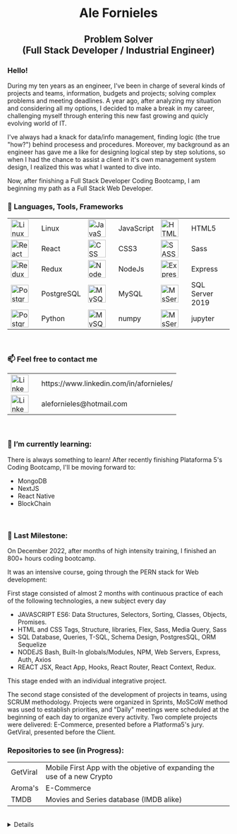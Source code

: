    <h1 align="center">Ale Fornieles</h1>
   <h2 align="center">Problem Solver  
   <br> (Full Stack Developer / Industrial Engineer)</h2>

<h3>Hello!</h3>
<p align="justified">
   During my ten years as an engineer, I've been in charge of several kinds of projects and teams, information, budgets and projects; solving complex problems and meeting deadlines. A year ago, after analyzing my situation and considering all my options, I decided to make a break in my career, challenging myself through entering this new fast growing and quicly evolving world of IT.</p>
   <p>I've always had a knack for data/info management, finding logic (the true "how?") behind procesess and procedures. Moreover, my background as an engineer has gave me a like for designing logical step by step solutions, so when I had the chance to assist a client in it's own management system design, I realized this was what I wanted to dive into.</p>
  <p> Now, after finishing a Full Stack Developer Coding Bootcamp, I am beginning my path as a Full Stack Web Developer.
</p>

### 🧰 Languages, Tools, Frameworks

<table align="center">
<tr>
<td><img align="left" alt="Linux" width="40px" style="padding-right:10px;" src="https://cdn.jsdelivr.net/gh/devicons/devicon/icons/linux/linux-original.svg" /></td>
<td>Linux</td>
<td><img align="left" alt="JavaScript" width="40px" style="padding-right:10px;" src="https://cdn.jsdelivr.net/gh/devicons/devicon/icons/javascript/javascript-plain.svg" /></td>
<td>JavaScript</td>
<td><img align="left" alt="HTML" width="40px" style="padding-right:10px;" src="https://cdn.jsdelivr.net/gh/devicons/devicon/icons/html5/html5-plain.svg" /></td>
<td>HTML5</td>
</tr>
<tr>
<td><img align="left" alt="React" width="40px" style="padding-right:10px;" src="https://cdn.jsdelivr.net/gh/devicons/devicon/icons/react/react-original.svg" /></td>
<td>React</td>
<td><img align="left" alt="CSS" width="40px" style="padding-right:10px;" src="https://cdn.jsdelivr.net/gh/devicons/devicon/icons/css3/css3-plain.svg" /></td>
<td>CSS3</td>
<td><img align="left" alt="SASS" width="40px" style="padding-right:10px;" src="https://cdn.jsdelivr.net/gh/devicons/devicon/icons/sass/sass-original.svg" /></td>
<td>Sass</td>
</tr>
<tr>
<td><img align="left" alt="Redux" width="40px" style="padding-right:10px;" src="https://cdn.jsdelivr.net/gh/devicons/devicon/icons/redux/redux-original.svg" /></td>
<td>Redux</td>
<td><img align="left" alt="NodeJS" width="40px" style="padding-right:10px;" src="https://cdn.jsdelivr.net/gh/devicons/devicon/icons/nodejs/nodejs-original.svg" /></td>
<td>NodeJs</td>
<td><img align="left" alt="Express" width="40px" style="padding-right:10px;" src="https://user-images.githubusercontent.com/99204877/207951864-61d16bf3-b546-42ea-87ba-aa69c4ced3c2.jpg" /></td>
<td>Express</td>
</tr>
<tr>
<td><img align="left" alt="PostgresSQL" width="40px" style="padding-right:10px;" src="https://cdn.jsdelivr.net/gh/devicons/devicon/icons/postgresql/postgresql-original.svg" /></td>
<td>PostgreSQL</td>
<td><img align="left" alt="MySQL" width="40px" style="padding-right:10px;" src="https://cdn.jsdelivr.net/gh/devicons/devicon/icons/mysql/mysql-plain-wordmark.svg" /></td>
<td>MySQL</td>
<td><img align="left" alt="MsServer" width="40px" style="padding-right:10px;" src="https://user-images.githubusercontent.com/99204877/207951378-10c0d79d-13e4-44a6-9bc7-a2943819ff23.png" /></td>
<td>SQL Server 2019</td>
</tr>
<tr>
<td><img align="left" alt="PostgresSQL" width="40px" style="padding-right:10px;" src="https://cdn.jsdelivr.net/gh/devicons/devicon/icons/python/python-original.svg" /></td>
<td>Python</td>
<td><img align="left" alt="MySQL" width="40px" style="padding-right:10px;" src="https://cdn.jsdelivr.net/gh/devicons/devicon/icons/numpy/numpy-original.svg" /></td>
<td>numpy</td>
<td><img align="left" alt="MsServer" width="40px" style="padding-right:10px;" src="https://cdn.jsdelivr.net/gh/devicons/devicon/icons/jupyter/jupyter-original-wordmark.svg" /></td>
<td>jupyter</td>
</tr>
</table>

<br />

### 📫 Feel free to contact me
<table>
<tr>
<td><img align="left" alt="Linkedin" width="40px" style="padding-right:10px;" src="https://cdn.jsdelivr.net/gh/devicons/devicon/icons/linkedin/linkedin-original.svg" /></td>
<td>https://www.linkedin.com/in/afornieles/</td>
</tr>
<tr>
<td>
   <img align="left" alt="Linkedin" width="40px" style="padding-right:10px;" src="https://user-images.githubusercontent.com/99204877/207950605-532f8810-7692-4e16-8f8e-e50547f8efb9.png" /></td>
<td>alefornieles@hotmail.com</td>
</tr>
</table>
<br />

### 🌱 I’m currently learning:
  There is always something to learn! After recently finishing Plataforma 5's Coding Bootcamp, I'll be moving forward to:
  - MongoDB
  - NextJS
  - React Native
  - BlockChain
<br />

### 🌱 Last Milestone:
  <p>On December 2022, after months of high intensity training, I finished an 800+ hours coding bootcamp.</p>
  <p>It was an intensive course, going through the PERN stack for Web development:</p>
  <p>First stage consisted of almost 2 months with continuous practice of each of the following technologies, a new subject every day </p>
     
  - JAVASCRIPT ES6:
    Data Structures, Selectors, Sorting, Classes, Objects, Promises.
  - HTML and CSS
    Tags, Structure, libraries, Flex, Sass, Media Query, Sass
  - SQL
    Database, Queries, T-SQL, Schema Design, PostgresSQL, ORM Sequelize
  - NODEJS
    Bash, Built-In globals/Modules, NPM, Web Servers, Express, Auth, Axios
  - REACT
    JSX, React App, Hooks, React Router, React Context, Redux.

   <p>This stage ended with an individual integrative project.</p>
   
   <p>The second stage consisted of the development of projects in teams, using SCRUM methodology.
    Projects were organized in Sprints, MoSCoW method was used to establish priorities, and "Daily" meetings were scheduled at the beginning of each day to organize every activity.
   Two complete projects were delivered:
    E-Commerce, presented before a Platforma5's jury.
    GetViral, presented before the Client.
</p>

### Repositories to see (in Progress):
<table>
   <tr>
      <td>GetViral</td>
      <td>Mobile First App with the objetive of expanding the use of a new Crypto</td>
   </tr>
   <tr>
      <td>Aroma's</td>
      <td>E-Commerce</td>
   </tr>
      <tr>
      <td>TMDB</td>
      <td>Movies and Series database (IMDB alike)</td>
   </tr>
</table>
</br>

<details>
<h3>My Journey So Far</h3>
   <p>I first started coding in "Logo Writer". Yes, "the little turtle". A very simple program designed for helping children make their first steps in programming. And it was fun.</p>
   <p>Some years later, I played a little with Basic and then Visual Basic; although always more as "something to do".</p>
   <p>Finally, in a more "professional environment" I started working with Excel's macros at my first job. And even though it may not be considered strictly "programming", I saved hundreds of hours just by thinking the complete flow of information, detecting where and how to process it; and what output was required.</p>
   <p>Throughout my entire career as engineer, I always ended up being the one responsible for designing the flow and management of information; and in some cases, even being the representative of (and responsible for) my department in IT projects.</p>
   <p>Decided to make the change, last year I planned two stages:
      During the first half of 2022, I attended several courses:</p>
      
  - Python Programming
  - Python for Data Analysis
  - HTML5, CSS
  - SQL Server 2019
  - JAVA Standard Web Programming
  - Javascript from scratch
  
   <p>And finally, in September, I started the Coding Bootcamp as the final stage in my initiation of this new path.</p>
